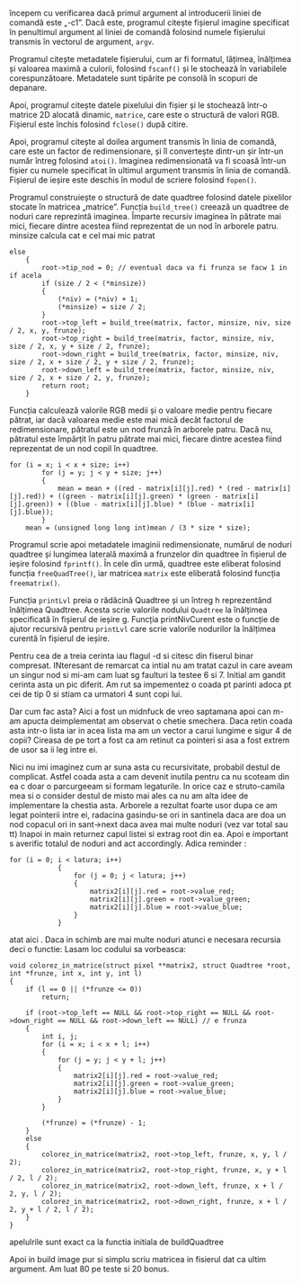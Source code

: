 începem cu verificarea dacă primul argument al introducerii liniei de comandă este „-c1”. Dacă este, programul citește fișierul imagine specificat în penultimul argument al liniei de comandă folosind numele fișierului transmis în vectorul de argument, `argv`.

Programul citește metadatele fișierului, cum ar fi formatul, lățimea, înălțimea și valoarea maximă a culorii, folosind `fscanf()` și le stochează în variabilele corespunzătoare. Metadatele sunt tipărite pe consolă în scopuri de depanare.

Apoi, programul citește datele pixelului din fișier și le stochează într-o matrice 2D alocată dinamic, `matrice`, care este o structură de valori RGB. Fișierul este închis folosind `fclose()` după citire.

Apoi, programul citește al doilea argument transmis în linia de comandă, care este un factor de redimensionare, și îl convertește dintr-un șir într-un număr întreg folosind `atoi()`. Imaginea redimensionată va fi scoasă într-un fișier cu numele specificat în ultimul argument transmis în linia de comandă. Fișierul de ieșire este deschis în modul de scriere folosind `fopen()`.

Programul construiește o structură de date quadtree folosind datele pixelilor stocate în matricea „matrice”. Funcția `build_tree()` creează un quadtree de noduri care reprezintă imaginea. Împarte recursiv imaginea în pătrate mai mici, fiecare dintre acestea fiind reprezentat de un nod în arborele patru. 
minsize calcula cat e cel mai mic patrat
```
else
    {
        root->tip_nod = 0; // eventual daca va fi frunza se facw 1 in if acela
        if (size / 2 < (*minsize))
        {
            (*niv) = (*niv) + 1;
            (*minsize) = size / 2;
        }
        root->top_left = build_tree(matrix, factor, minsize, niv, size / 2, x, y, frunze);
        root->top_right = build_tree(matrix, factor, minsize, niv, size / 2, x, y + size / 2, frunze);
        root->down_right = build_tree(matrix, factor, minsize, niv, size / 2, x + size / 2, y + size / 2, frunze);
        root->down_left = build_tree(matrix, factor, minsize, niv, size / 2, x + size / 2, y, frunze);
        return root;
    }
```

Funcția calculează valorile RGB medii și o valoare medie pentru fiecare pătrat, iar dacă valoarea medie este mai mică decât factorul de redimensionare, pătratul este un nod frunză în arborele patru. Dacă nu, pătratul este împărțit în patru pătrate mai mici, fiecare dintre acestea fiind reprezentat de un nod copil în quadtree.

```
for (i = x; i < x + size; i++)
        for (j = y; j < y + size; j++)
        {
            mean = mean + ((red - matrix[i][j].red) * (red - matrix[i][j].red)) + ((green - matrix[i][j].green) * (green - matrix[i][j].green)) + ((blue - matrix[i][j].blue) * (blue - matrix[i][j].blue));
        }
    mean = (unsigned long long int)mean / (3 * size * size);
```

Programul scrie apoi metadatele imaginii redimensionate, numărul de noduri quadtree și lungimea laterală maximă a frunzelor din quadtree în fișierul de ieșire folosind `fprintf()`. În cele din urmă, quadtree este eliberat folosind funcția `freeQuadTree()`, iar matricea `matrix` este eliberată folosind funcția `freematrix()`.

Funcția `printLvl` preia o rădăcină Quadtree și un întreg h reprezentând înălțimea Quadtree. Acesta scrie valorile nodului `Quadtree` la înălțimea specificată în fișierul de ieșire g. Funcția printNivCurent este o funcție de ajutor recursivă pentru `printLvl` care scrie valorile nodurilor la înălțimea curentă în fișierul de ieșire.

Pentru cea de a treia cerinta iau flagul -d si citesc din fiserul binar compresat. INteresant de remarcat ca intial nu am tratat cazul in care aveam un singur nod si mi-am cam luat sg faulturi la testee 6 si 7. Initial am gandit cerinta asta un pic diferit. Am rut sa impementez o coada pt parinti adoca pt cei de tip 0 si stiam ca urmatori 4 sunt copi lui. 

Dar cum fac asta? Aici a fost un midnfuck de vreo saptamana apoi can m-am apucta deimplementat am observat o chetie smechera. Daca retin coada asta intr-o lista iar in acea lista ma am un vector a carui lungime e sigur 4 de copii? Cireasa de pe tort a fost ca am retinut ca pointeri si asa a fost extrem de usor sa ii leg intre ei.

Nici nu imi imaginez cum ar suna asta cu recursivitate, probabil destul de complicat. Astfel coada asta a cam devenit inutila pentru ca nu scoteam din ea c doar o parcurgeeam si formam legaturile. In orice caz e struto-camila mea si o consider destul de misto mai ales ca nu am alta idee de implementare la chestia asta. Arborele a rezultat foarte usor dupa ce am legat pointerii intre ei, radacina gasindu-se ori in santinela daca are doa un nod copacul ori in sant->next daca avea mai multe noduri (vez var total sau tt)
Inapoi in main returnez capul listei si extrag root din ea.
Apoi e important s averific totalul de noduri and act accordingly. Adica reminder :
```
for (i = 0; i < latura; i++)
            {
                for (j = 0; j < latura; j++)
                {
                    matrix2[i][j].red = root->value_red;
                    matrix2[i][j].green = root->value_green;
                    matrix2[i][j].blue = root->value_blue;
                }
            }
```
atat aici . Daca in schimb are mai multe noduri atunci e necesara recursia deci o functie:
Lasam loc codului sa vorbeasca:
```
void colorez_in_matrice(struct pixel **matrix2, struct Quadtree *root, int *frunze, int x, int y, int l)
{
    if (l == 0 || (*frunze <= 0))
        return;

    if (root->top_left == NULL && root->top_right == NULL && root->down_right == NULL && root->down_left == NULL) // e frunza
    {
        int i, j;
        for (i = x; i < x + l; i++)
        {
            for (j = y; j < y + l; j++)
            {
                matrix2[i][j].red = root->value_red;
                matrix2[i][j].green = root->value_green;
                matrix2[i][j].blue = root->value_blue;
            }
        }

        (*frunze) = (*frunze) - 1;
    }
    else
    {
        colorez_in_matrice(matrix2, root->top_left, frunze, x, y, l / 2);
        colorez_in_matrice(matrix2, root->top_right, frunze, x, y + l / 2, l / 2);
        colorez_in_matrice(matrix2, root->down_left, frunze, x + l / 2, y, l / 2);
        colorez_in_matrice(matrix2, root->down_right, frunze, x + l / 2, y + l / 2, l / 2);
    }
}
```
apelulrile sunt exact ca la functia initiala de buildQuadtree 

Apoi in build image pur si simplu scriu matricea in fisierul dat ca ultim argument.
Am luat 80 pe teste si 20 bonus. 